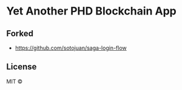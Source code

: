 # Yet Another PHD Blockchain App

## Forked

* https://github.com/sotojuan/saga-login-flow

## License

MIT ©
